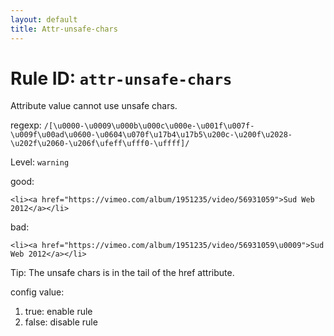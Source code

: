 ```yaml
---
layout: default
title: Attr-unsafe-chars
---
```

# Rule ID: `attr-unsafe-chars`

Attribute value cannot use unsafe chars.

regexp: `/[\u0000-\u0009\u000b\u000c\u000e-\u001f\u007f-\u009f\u00ad\u0600-\u0604\u070f\u17b4\u17b5\u200c-\u200f\u2028-\u202f\u2060-\u206f\ufeff\ufff0-\uffff]/`

Level: `warning`

good:

    <li><a href="https://vimeo.com/album/1951235/video/56931059">Sud Web 2012</a></li>
    
bad:

    <li><a href="https://vimeo.com/album/1951235/video/56931059‎\u0009‎">Sud Web 2012</a></li>

Tip: The unsafe chars is in the tail of the href attribute.

config value:

1. true: enable rule
2. false: disable rule
